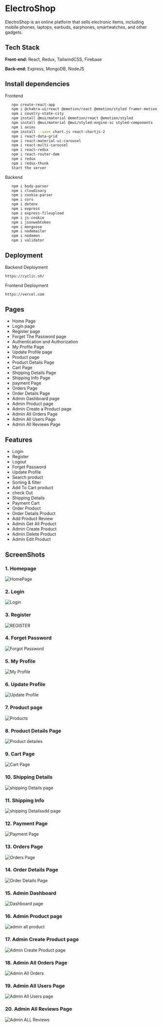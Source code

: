 # ElectroShop

ElectroShop is an online platform that sells electronic items, including mobile phones, laptops, earbuds, earphones, smartwatches, and other gadgets.

## Tech Stack

**Front-end:** React, Redux, TailwindCSS, Firebase

**Back-end:** Express, MongoDB, NodeJS  

## Install dependencies

 Frontend
```bash
   npx create-react-app
   npm i @chakra-ui/react @emotion/react @emotion/styled framer-motion
   npm i country-state-city
   npm install @mui/material @emotion/react @emotion/styled
   npm install @mui/material @mui/styled-engine-sc styled-components
   npm i axios
   npm install --save chart.js react-chartjs-2
   npm i react-data-grid
   npm i react-material-ui-carousel
   npm i react-multi-carousel
   npm i react-redux
   npm i react-router-dom
   npm i redux
   npm i redux-thunk
   Start the server
```
 Backend
```bash
   npm i body-parser
   npm i cloudinary
   npm i cookie-parser
   npm i cors
   npm i dotenv
   npm i express
   npm i express-fileupload
   npm i js-cookie
   npm i jsonwebtoken
   npm i mongoose
   npm i nodemailer
   npm i nodemon
   npm i validator
```
## Deployment

Backend Deployment
```bash
https://cyclic.sh/
```
Frontend Deployment
```bash
https://vercel.com
```

## Pages

-   Home Page
-   Login page
-   Register page
-   Forget The Password page
-   Authentication and Authorization
-   My Profile Page
-   Update Profile page
-   Product page
-   Product Details Page
-   Cart Page
-   Shipping Details Page
-   Shipping Info Page
-   payment Page
-   Orders Page
-   Order Details Page
-   Admin Dashboard page
-   Admin Product page
-   Admin Create a Product page
-   Admin All Orders Page
-   Admin All Users Page
-   Admin All Reviews Page

## Features

-   Login
-   Register
-   Logout
-   Forget Password
-   Update Profile
-   Search product
-   Sorting & filter
-   Add To Cart product
-   check Out
-   Shipping Details
-   Payment Cart
-   Order Product
-   Order Details Product
-   Add Product Review
-   Admin Get All Product
-   Admin Create Product
-   Admin Delete Product
-   Admin Edit Product
## ScreenShots

### 1. Homepage
![HomePage](https://github.com/nitinkondhari03/ECOMMERCE/assets/107460712/c4db0240-482c-45d0-bad9-97f3f8fdbd3a)

### 2. Login
![Login](https://github.com/nitinkondhari03/ECOMMERCE/assets/107460712/9bc11fca-8289-4195-9d04-1355dcfb63ed)

### 3. Register
![REGISTER](https://github.com/nitinkondhari03/ECOMMERCE/assets/107460712/a8710a82-0f1a-49e5-81ae-a16a843d174c)

### 4. Forget Password
![Forgot Password](https://github.com/nitinkondhari03/ECOMMERCE/assets/107460712/7218a152-91de-46c8-af6b-081af86255e9)

### 5. My Profile
![My Profile](https://github.com/nitinkondhari03/ECOMMERCE/assets/107460712/65308b0e-bd2a-4dca-bd57-63ef4a22b3fd)

### 6. Update Profile
![Update Profile](https://github.com/nitinkondhari03/ECOMMERCE/assets/107460712/98a14fae-6ade-48c2-bfb9-479021af05bd)

### 7. Product page
![Products](https://github.com/nitinkondhari03/ECOMMERCE/assets/107460712/c14d01ed-1457-4451-a354-d41afba9996d)

### 8. Product Details Page
![Product detailes](https://github.com/nitinkondhari03/ECOMMERCE/assets/107460712/dac43060-3a43-4c7a-b533-9ba4654d648b)

### 9. Cart Page
![Cart Page](https://github.com/nitinkondhari03/ECOMMERCE/assets/107460712/9808d249-f925-4199-86d8-47abe071c323)

### 10. Shipping Details
![shipping Details page](https://github.com/nitinkondhari03/ECOMMERCE/assets/107460712/e96923a7-b033-47ee-89ba-12741a640f30)

### 11. Shipping Info
![shipping Detailssdd page](https://github.com/nitinkondhari03/ECOMMERCE/assets/107460712/70c74c49-4add-4c4a-824c-211c6e571b82)

### 12. Payment Page
![Payment Page](https://github.com/nitinkondhari03/ECOMMERCE/assets/107460712/3b189a0f-48a1-48c8-8f29-99d5e6deefb3)

### 13. Orders Page
![Orders Page](https://github.com/nitinkondhari03/ECOMMERCE/assets/107460712/c50f0f13-388f-49fc-a227-ecd8d6653bb3)

### 14. Order Details Page
![Order Details Page](https://github.com/nitinkondhari03/ECOMMERCE/assets/107460712/325447e9-1c46-4832-8b19-992daca0a67a)

### 15. Admin Dashboard
![Dashboard page](https://github.com/nitinkondhari03/ECOMMERCE/assets/107460712/43c76293-6b53-4370-a670-3afb466eaf00)

### 16. Admin Product page
![admin all product](https://github.com/nitinkondhari03/ECOMMERCE/assets/107460712/263681b9-68f9-43e1-8932-4865ced1416c)

### 17. Admin Create Product page
![Admin Create Product page](https://github.com/nitinkondhari03/ECOMMERCE/assets/107460712/d8a47eb4-bb6c-46df-8fa0-e8660b3b2b6e)

### 18. Admin All Orders Page
![Admin All Orders](https://github.com/nitinkondhari03/ECOMMERCE/assets/107460712/57ca7c5f-ea7d-498c-bfda-77a8918ec265)

### 19. Admin All Users Page
![Admin All Users page](https://github.com/nitinkondhari03/ECOMMERCE/assets/107460712/d30ed843-cad1-4642-b779-63663e811a6f)

### 20. Admin All Reviews Page
![Admin ALL Reviews](https://github.com/nitinkondhari03/ECOMMERCE/assets/107460712/4bcaa7ca-f319-45a5-9b36-6773d53ad05f)
